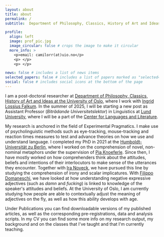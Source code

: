 ```yaml
---
layout: about
title: about
permalink: /
subtitle:  Department of Philosophy, Classics, History of Art and Ideas | University of Oslo 

profile:
  align: left
  image: prof_pic.jpg
  image_circular: false # crops the image to make it circular
  more_info: >
    <p>email: camilorr(at)uio.no</p>
    <p> </p>
    <p> </p>

news: false # includes a list of news items
selected_papers: false # includes a list of papers marked as "selected={true}"
social: false # includes social icons at the bottom of the page
---
```

I am a post-doctoral researcher at [Department of Philosophy, Classics, History of Art and Ideas at the University of Oslo](https://www.hf.uio.no/ifikk/english/), where I work with [Ingrid Lossius Falkum](https://www.hf.uio.no/ifikk/english/people/aca/philosophy/tenured/ingridlf/). In the summer of 2025, I will be starting a new post as Assistant Professor (*Biträdande Universitetslektor*) in Linguistics at [Lund University](https://www.lunduniversity.lu.se/home), where I will be a part of the [Center for Languages and Literature](https://www.sol.lu.se/en/).

My research is anchored in the field of Experimental Pragmatics. I make use of psycholinguistic methods such as eye-tracking, mouse-tracking and reaction times measures to test and advance theories on how we use and understand language. I completed my PhD in 2021 at the [Humboldt-Universität zu Berlin](https://www.hu-berlin.de/de), where I worked on the comprehension of novel, non-nominal metaphors under the supervision of [Pia Knoeferle](https://amor.cms.hu-berlin.de/~knoeferp/index.html). Since then, I have mostly worked on how comprehenders think about the attitudes, beliefs and intentions of their interlocutors to make sense of the utterances they encounter. Together with [Ira Noveck](https://sites.google.com/site/iranoveck/home), we have pursued this line by studying the comprehension of irony and scalar implicatures. With [Filippo Domaneschi](http://www.filippodomaneschi.com/), we have looked at how understanding negative expressive adjectives (such as *damn* and *fucking*) is linked to knowledge of the speaker's attitudes and beliefs. At the University of Oslo, I am currently studying how people are able to contextually adjust the meaning of adjectives on the fly, as well as how this ability develops with age. 

Under Publications you can find downloadable versions of my published articles, as well as the corresponding pre-registrations, data and analysis scripts. In my CV you can find some more info on my research output, my background and on the classes that I've taught and that I'm currently teaching.  
 